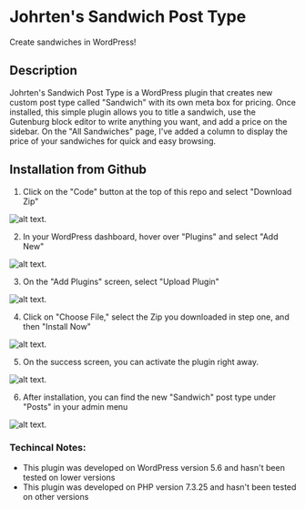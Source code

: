# Johrten's Sandwich Post Type

Create sandwiches in WordPress!

## Description

Johrten's Sandwich Post Type is a WordPress plugin that creates new custom post type called "Sandwich" with its own meta box for pricing. Once installed, this simple plugin allows you to title a sandwich, use the Gutenburg block editor to write anything you want, and add a price on the sidebar. On the "All Sandwiches" page, I've added a column to display the price of your sandwiches for quick and easy browsing.


## Installation from Github

1. Click on the "Code" button at the  top of this repo and select "Download Zip"

![alt text.](/imagelink.png "sample image.")

2. In your WordPress dashboard, hover over "Plugins" and select "Add New"

![alt text.](/imagelink.png "sample image.")

3. On the "Add Plugins" screen, select "Upload Plugin"

![alt text.](/imagelink.png "sample image.")

4. Click on "Choose File," select the Zip you downloaded in step one, and then "Install Now"

![alt text.](/imagelink.png "sample image.")

5. On the success screen, you can activate the plugin right away.

![alt text.](/imagelink.png "sample image.")

6. After installation, you can find the new "Sandwich" post type under "Posts" in your admin menu

![alt text.](/imagelink.png "sample image.")

### Techincal Notes:
* This plugin was developed on WordPress version 5.6 and hasn't been tested on lower versions
* This plugin was developed on PHP version 7.3.25 and hasn't been tested on other versions
